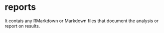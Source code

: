 # reports 

It contais any RMarkdown or Markdown files that document the analysis or report on results.
 